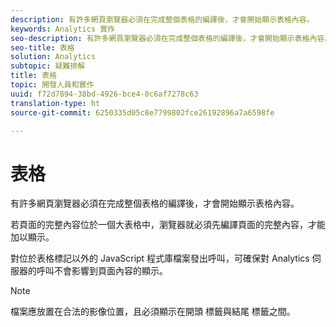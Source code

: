 ```yaml
---
description: 有許多網頁瀏覽器必須在完成整個表格的編譯後，才會開始顯示表格內容。
keywords: Analytics 實作
seo-description: 有許多網頁瀏覽器必須在完成整個表格的編譯後，才會開始顯示表格內容。
seo-title: 表格
solution: Analytics
subtopic: 疑難排解
title: 表格
topic: 開發人員和實作
uuid: f72d7894-38bd-4926-bce4-0c6af7278c63
translation-type: ht
source-git-commit: 6250335d05c8e7799802fce26192896a7a6598fe

---
```



# 表格

有許多網頁瀏覽器必須在完成整個表格的編譯後，才會開始顯示表格內容。

若頁面的完整內容位於一個大表格中，瀏覽器就必須先編譯頁面的完整內容，才能加以顯示。

對位於表格標記以外的 JavaScript 程式庫檔案發出呼叫，可確保對 Analytics 伺服器的呼叫不會影響到頁面內容的顯示。

>[!NOTE]
>
>檔案應放置在合法的影像位置，且必須顯示在開頭 <body> 標籤與結尾 </body> 標籤之間。

